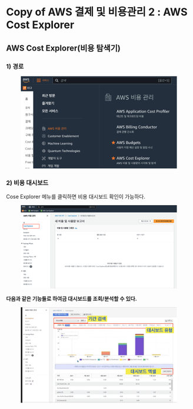# Copy of AWS 결제 및 비용관리 2 : AWS Cost Explorer

## AWS Cost Explorer(비용 탐색기)

### 1) 경로

<figure><img src="../.gitbook/assets/image (7).png" alt="" width="563"><figcaption></figcaption></figure>

### 2) 비용 대시보드

Cose Explorer 메뉴를 클릭하면 비용 대시보드 확인이 가능하다.

<figure><img src="../.gitbook/assets/image (13).png" alt=""><figcaption></figcaption></figure>

**다음과 같은 기능들로 하여금 대시보드를 조회/분석할 수 있다.**

<figure><img src="../.gitbook/assets/image (8).png" alt=""><figcaption></figcaption></figure>


